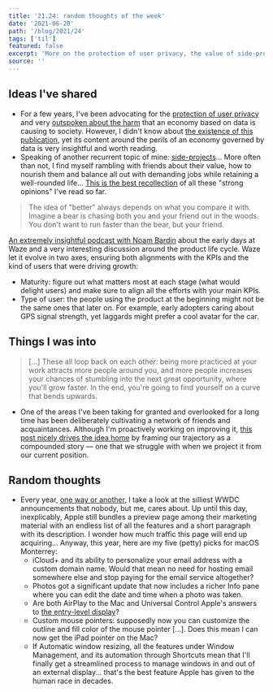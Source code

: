 ```yaml
---
title: '21.24: random thoughts of the week'
date: '2021-06-20'
path: '/blog/2021/24'
tags: ['til']
featured: false
excerpt: 'More on the protection of user privacy, the value of side-projects, and the art of cultivating and nurturing relationships.'
source: ''
---
```


## Ideas I've shared

- For a few years, I've been advocating for the [protection of user privacy](https://www.safareig.fm/bugada/no-ens-escolten) and very [outspoken about the harm](/blog/2019/attention-deprived) that an economy based on data is causing to society. However, I didn't know about [the existence of this publication](https://thereboot.com/why-we-should-end-the-data-economy/), yet its content around the perils of an economy governed by data is very insightful and worth reading.
- Speaking of another recurrent topic of mine: [side-projects](/blog/2020/safareig)… More often than not, I find myself rambling with friends about their value, how to nourish them and balance all out with demanding jobs while retaining a well-rounded life… [This is the best recollection](https://www.swyx.io/part-time-creator-manifesto/) of all these "strong opinions" I've read so far.

> The idea of "better" always depends on what you compare it with. Imagine a bear is chasing both you and your friend out in the woods. You don't want to run faster than the bear, but your friend.

[An extremely insightful podcast with Noam Bardin](https://www.nfx.com/post/the-insider-story-of-waze/) about the early days at Waze and a very interesting discussion around the product life cycle. Waze let it evolve in two axes, ensuring both alignments with the KPIs and the kind of users that were driving growth:

- Maturity: figure out what matters most at each stage (what would delight users) and make sure to align all the efforts with your main KPIs.
- Type of user: the people using the product at the beginning might not be the same ones that later on. For example, early adopters caring about GPS signal strength, yet laggards might prefer a cool avatar for the car.

## Things I was into

> […] These all loop back on each other: being more practiced at your work attracts more people around you, and more people increases your chances of stumbling into the next great opportunity, where you'll grow faster. In the end, you're going to find yourself on a curve that bends upwards.

- One of the areas I've been taking for granted and overlooked for a long time has been deliberately cultivating a network of friends and acquaintances. Although I'm proactively working on improving it, [this post nicely drives the idea home](https://thesephist.com/posts/commit/) by framing our trajectory as a compounded story — one that we struggle with when we project it from our current position.

## Random thoughts

- Every year, [one way or another](https://www.radiolanza.com/episodes/especial-apple-wwdc-2019), I take a look at the silliest WWDC announcements that nobody, but me, cares about. Up until this day, inexplicably, Apple still bundles a preview page among their marketing material with an endless list of all the features and a short paragraph with its description. I wonder how much traffic this page will end up acquiring... Anyway, this year, here are my five (petty) picks for macOS Monterrey:
  - iCloud+ and its ability to personalize your email address with a custom domain name. Would that mean no need for hosting email somewhere else and stop paying for the email service altogether?
  - Photos got a significant update that now includes a richer Info pane where you can edit the date and time when a photo was taken.
  - Are both AirPlay to the Mac and Universal Control Apple's answers to [the entry-level display](/blog/2021/16)?
  - Custom mouse pointers: supposedly now you can customize the outline and fill color of the mouse pointer [...]. Does this mean I can now get the iPad pointer on the Mac?
  - If Automatic window resizing, all the features under Window Management, and its automation through Shortcuts mean that I'll finally get a streamlined process to manage windows in and out of an external display... that's the best feature Apple has given to the human race in decades.
